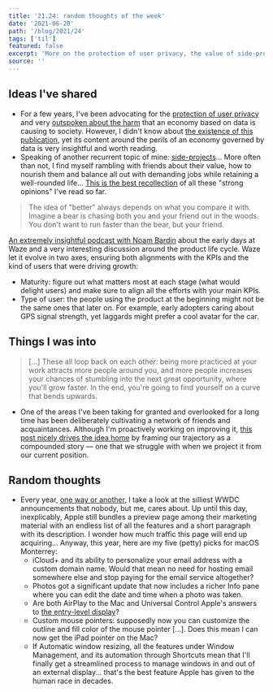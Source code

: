 ```yaml
---
title: '21.24: random thoughts of the week'
date: '2021-06-20'
path: '/blog/2021/24'
tags: ['til']
featured: false
excerpt: 'More on the protection of user privacy, the value of side-projects, and the art of cultivating and nurturing relationships.'
source: ''
---
```


## Ideas I've shared

- For a few years, I've been advocating for the [protection of user privacy](https://www.safareig.fm/bugada/no-ens-escolten) and very [outspoken about the harm](/blog/2019/attention-deprived) that an economy based on data is causing to society. However, I didn't know about [the existence of this publication](https://thereboot.com/why-we-should-end-the-data-economy/), yet its content around the perils of an economy governed by data is very insightful and worth reading.
- Speaking of another recurrent topic of mine: [side-projects](/blog/2020/safareig)… More often than not, I find myself rambling with friends about their value, how to nourish them and balance all out with demanding jobs while retaining a well-rounded life… [This is the best recollection](https://www.swyx.io/part-time-creator-manifesto/) of all these "strong opinions" I've read so far.

> The idea of "better" always depends on what you compare it with. Imagine a bear is chasing both you and your friend out in the woods. You don't want to run faster than the bear, but your friend.

[An extremely insightful podcast with Noam Bardin](https://www.nfx.com/post/the-insider-story-of-waze/) about the early days at Waze and a very interesting discussion around the product life cycle. Waze let it evolve in two axes, ensuring both alignments with the KPIs and the kind of users that were driving growth:

- Maturity: figure out what matters most at each stage (what would delight users) and make sure to align all the efforts with your main KPIs.
- Type of user: the people using the product at the beginning might not be the same ones that later on. For example, early adopters caring about GPS signal strength, yet laggards might prefer a cool avatar for the car.

## Things I was into

> […] These all loop back on each other: being more practiced at your work attracts more people around you, and more people increases your chances of stumbling into the next great opportunity, where you'll grow faster. In the end, you're going to find yourself on a curve that bends upwards.

- One of the areas I've been taking for granted and overlooked for a long time has been deliberately cultivating a network of friends and acquaintances. Although I'm proactively working on improving it, [this post nicely drives the idea home](https://thesephist.com/posts/commit/) by framing our trajectory as a compounded story — one that we struggle with when we project it from our current position.

## Random thoughts

- Every year, [one way or another](https://www.radiolanza.com/episodes/especial-apple-wwdc-2019), I take a look at the silliest WWDC announcements that nobody, but me, cares about. Up until this day, inexplicably, Apple still bundles a preview page among their marketing material with an endless list of all the features and a short paragraph with its description. I wonder how much traffic this page will end up acquiring... Anyway, this year, here are my five (petty) picks for macOS Monterrey:
  - iCloud+ and its ability to personalize your email address with a custom domain name. Would that mean no need for hosting email somewhere else and stop paying for the email service altogether?
  - Photos got a significant update that now includes a richer Info pane where you can edit the date and time when a photo was taken.
  - Are both AirPlay to the Mac and Universal Control Apple's answers to [the entry-level display](/blog/2021/16)?
  - Custom mouse pointers: supposedly now you can customize the outline and fill color of the mouse pointer [...]. Does this mean I can now get the iPad pointer on the Mac?
  - If Automatic window resizing, all the features under Window Management, and its automation through Shortcuts mean that I'll finally get a streamlined process to manage windows in and out of an external display... that's the best feature Apple has given to the human race in decades.
